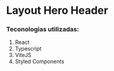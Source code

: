 # Layout Hero Header

### Teconologias utilizadas:

1. React
2. Typescript
3. ViteJS
4. Styled Components
